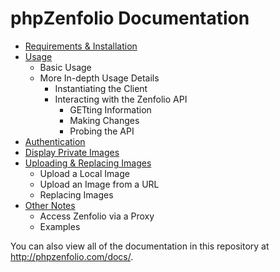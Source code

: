 # phpZenfolio Documentation

- [Requirements & Installation](installation.md)
- [Usage](usage.md)
  - Basic Usage
  - More In-depth Usage Details
    - Instantiating the Client
    - Interacting with the Zenfolio API
      - GETting Information
      - Making Changes
      - Probing the API
- [Authentication](authentication.md)
- [Display Private Images](private-images.md)
- [Uploading & Replacing Images](uploading.md)
  - Upload a Local Image
  - Upload an Image from a URL
  - Replacing Images
- [Other Notes](other.md)
  - Access Zenfolio via a Proxy
  - Examples

You can also view all of the documentation in this repository at http://phpzenfolio.com/docs/.
